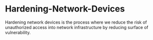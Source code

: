 # Hardening-Network-Devices
Hardening network devices is the process where we reduce the risk of unauthorized access into network infrastructure by reducing surface of vulnerability.
